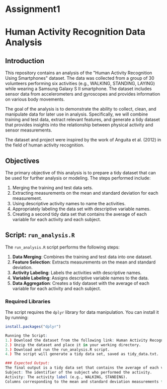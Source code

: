 # Assignment1
# Human Activity Recognition Data Analysis

## Introduction

This repository contains an analysis of the "Human Activity Recognition Using Smartphones" dataset. The data was collected from a group of 30 volunteers performing six activities (e.g., WALKING, STANDING, LAYING) while wearing a Samsung Galaxy S II smartphone. The dataset includes sensor data from accelerometers and gyroscopes and provides information on various body movements.

The goal of the analysis is to demonstrate the ability to collect, clean, and manipulate data for later use in analysis. Specifically, we will combine training and test data, extract relevant features, and generate a tidy dataset that provides insights into the relationship between physical activity and sensor measurements.

The dataset and project were inspired by the work of Anguita et al. (2012) in the field of human activity recognition.

## Objectives

The primary objective of this analysis is to prepare a tidy dataset that can be used for further analysis or modeling. The steps performed include:

1. Merging the training and test data sets.
2. Extracting measurements on the mean and standard deviation for each measurement.
3. Using descriptive activity names to name the activities.
4. Appropriately labeling the data set with descriptive variable names.
5. Creating a second tidy data set that contains the average of each variable for each activity and each subject.

## Script: `run_analysis.R`

The `run_analysis.R` script performs the following steps:

1. **Data Merging**: Combines the training and test data into one dataset.
2. **Feature Selection**: Extracts measurements on the mean and standard deviation.
3. **Activity Labeling**: Labels the activities with descriptive names.
4. **Variable Labeling**: Assigns descriptive variable names to the data.
5. **Data Aggregation**: Creates a tidy dataset with the average of each variable for each activity and each subject.

### Required Libraries

The script requires the `dplyr` library for data manipulation. You can install it by running:

```R
install.packages("dplyr")

Running the Script:
1.) Download the dataset from the following link: Human Activity Recognition Dataset.
2.) Unzip the dataset and place it in your working directory.
3.) Download and run the run_analysis.R script.
4.) The script will generate a tidy data set, saved as tidy_data.txt.

### Expected Output:
The final output is a tidy data set that contains the average of each variable for each subject and activity. This tidy dataset will be saved as tidy_data.txt in the working directory. The dataset contains the following columns:
Subject: The identifier of the subject who performed the activity.
Activity: The activity label (e.g., WALKING, STANDING).
Columns corresponding to the mean and standard deviation measurements for each feature.


